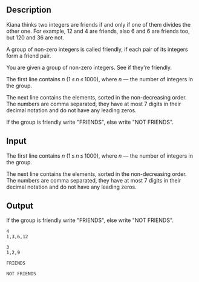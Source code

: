 ## Description

<div><p>Kiana thinks two integers are friends if and only if one of them divides the other one. For example, 12 and 4 are friends, also 6 and 6 are friends too, but 120 and 36 are not.</p><p>A group of non-zero integers is called friendly, if each pair of its integers form a friend pair.</p><p>You are given a group of non-zero integers. See if they're friendly.</p></div><div class="input-specification"><p>The first line contains <span class="tex-span"><i>n</i></span> (<span class="tex-span">1 ≤ <i>n</i> ≤ 1000</span>), where <span class="tex-span"><i>n</i></span> — the number of integers in the group.</p><p>The next line contains the elements, sorted in the non-decreasing order. The numbers are comma separated, they have at most 7 digits in their decimal notation and do not have any leading zeros.</p></div><div class="output-specification"><p>If the group is friendly write "<span class="tex-font-style-tt">FRIENDS</span>", else write "<span class="tex-font-style-tt">NOT FRIENDS</span>".</p></div>

## Input

<p>The first line contains <span class="tex-span"><i>n</i></span> (<span class="tex-span">1 ≤ <i>n</i> ≤ 1000</span>), where <span class="tex-span"><i>n</i></span> — the number of integers in the group.</p><p>The next line contains the elements, sorted in the non-decreasing order. The numbers are comma separated, they have at most 7 digits in their decimal notation and do not have any leading zeros.</p>

## Output

<p>If the group is friendly write "<span class="tex-font-style-tt">FRIENDS</span>", else write "<span class="tex-font-style-tt">NOT FRIENDS</span>".</p>





```input1
4
1,3,6,12

```




```input2
3
1,2,9

```




```output1
FRIENDS

```




```output2
NOT FRIENDS

```


